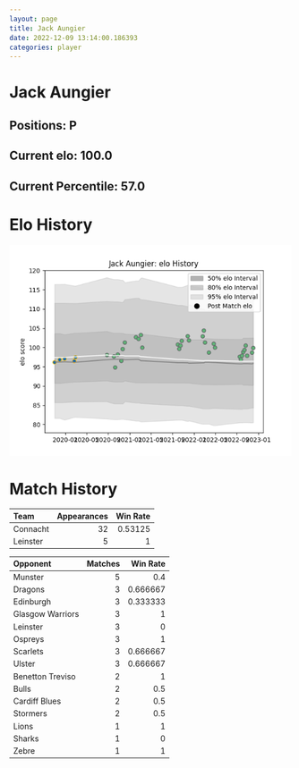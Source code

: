 ```yaml
---  
layout: page  
title: Jack Aungier  
date: 2022-12-09 13:14:00.186393  
categories: player  
---
```

# Jack Aungier

## Positions: P

## Current elo: 100.0

## Current Percentile: 57.0

# Elo History


![elo history](history_JackAungier.png)
# Match History


| Team     |   Appearances |   Win Rate |
|:---------|--------------:|-----------:|
| Connacht |            32 |    0.53125 |
| Leinster |             5 |    1       |

| Opponent         |   Matches |   Win Rate |
|:-----------------|----------:|-----------:|
| Munster          |         5 |   0.4      |
| Dragons          |         3 |   0.666667 |
| Edinburgh        |         3 |   0.333333 |
| Glasgow Warriors |         3 |   1        |
| Leinster         |         3 |   0        |
| Ospreys          |         3 |   1        |
| Scarlets         |         3 |   0.666667 |
| Ulster           |         3 |   0.666667 |
| Benetton Treviso |         2 |   1        |
| Bulls            |         2 |   0.5      |
| Cardiff Blues    |         2 |   0.5      |
| Stormers         |         2 |   0.5      |
| Lions            |         1 |   1        |
| Sharks           |         1 |   0        |
| Zebre            |         1 |   1        |